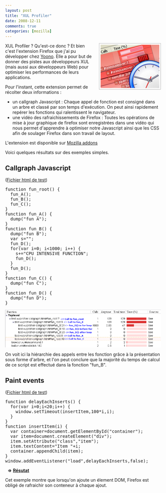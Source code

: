 ```yaml
---
layout: post
title: "XUL Profiler"
date: 2008-12-11
comments: true
categories: [mozilla]
---
```

<p><img src="/public/addon_thumb.png" alt="addon_thumb.png" style="margin: 0 0 1em 1em; float: right;" title="addon_thumb.png, dec 2008" /> XUL
Profiler&#160;? Qu'est-ce donc&#160;? Et bien c'est l'extension Firefox que
j'ai pu d&#233;velopper chez <a href="http://www.yoono.com">Yoono</a>. Elle a pour
but de donner des pistes aux d&#233;veloppeurs XUL (mais aussi aux d&#233;veloppeurs Web)
pour optimiser les performances de leurs applications.</p>
<p>Pour l'instant, cette extension permet de r&#233;colter deux
informations&#160;:</p>
<ul>
<li>un callgraph Javascript&#160;: Chaque appel de fonction est consign&#233; dans
un arbre et class&#233; par son temps d'ex&#233;cution. On peut ainsi rapidement rep&#233;rer
les fonctions qui ralentissent le navigateur.</li>
<li>une vid&#233;o des rafraichissements de Firefox&#160;: Toutes les op&#233;rations de
mise &#224; jour graphique de firefox sont enregistr&#233;es dans une vid&#233;o qui nous
permet d'apprendre &#224; optimiser notre Javascript ainsi que les CSS afin de
soulager Firefox dans son travail de layout.</li>
</ul>
<p>L'extension est disponible sur <a href="https://addons.mozilla.org/fr/firefox/addon/9954">Mozilla addons</a></p>
<p>Voici quelques r&#233;sultats sur des exemples simples.</p>
<h2>Callgraph Javascript</h2>
<p>(<a href="/public/test-xulprofiler-callgraph.html">Fichier html de
test</a>)</p>
<pre>
function fun_root() {
  fun_A();
  fun_B();
  fun_C();
}
function fun_A() {
  dump(&quot;fun A&quot;);
}
function fun_B() {
  dump(&quot;fun B&quot;);
  var s=&quot;&quot;;
  fun_D();
  for(var i=0; i&lt;1000; i++) {
    s+=&quot;CPU INTENSIVE FUNCTION&quot;;
    fun_D();
  }
  fun_D();
}
function fun_C() {
  dump(&quot;fun C&quot;);
}
function fun_D() {
  dump(&quot;fun D&quot;);
}
</pre>
<p><img src="/public/test-xulprofiler-callgraph.png" alt="test-xulprofiler-callgraph.png" style="margin: 0 auto; display: block;" title="test-xulprofiler-callgraph.png, dec 2008" /></p>
<p>On voit ici la hi&#233;rarchie des appels entre les fonction gr&#226;ce &#224; la
pr&#233;sentation sous forme d'arbre, et l'on peut conclure que la majorit&#233; du temps
de calcul de ce script est effectu&#233; dans la fonction &quot;fun_B&quot;.</p>
<h2>Paint events</h2>
<p>(<a href="/public/test-xulprofiler-paint.html">Fichier html de test</a>)</p>
<pre>
function delayEachInserts() {
  for(var i=0;i&lt;20;i++) {
    window.setTimeout(insertItem,100*i,i);
  }
}
function insertItem(i) {
  var container=document.getElementById(&quot;container&quot;);
  var item=document.createElement(&quot;div&quot;);
  item.setAttribute(&quot;class&quot;,&quot;item&quot;);
  item.textContent=&quot;Item &quot;+i;
  container.appendChild(item);
}
window.addEventListener(&quot;load&quot;,delayEachInserts,false);
</pre>
<p>&#160; <strong>=&gt;</strong> <a style="font-weight: bold;" href="/public/test-xulprofiler-paint-result.html">R&#233;sutat</a></p>
<p>Cet exemple montre que lorsqu'on ajoute un &#233;lement DOM, Firefox est oblig&#233;
de rafraichir son conteneur &#224; chaque ajout.</p>